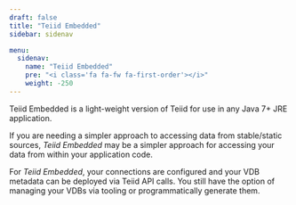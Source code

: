 ```yaml
---
draft: false
title: "Teiid Embedded"
sidebar: sidenav

menu:
  sidenav:
    name: "Teiid Embedded"
    pre: "<i class='fa fa-fw fa-first-order'></i>"
    weight: -250
---
```


Teiid Embedded is a light-weight version of Teiid for use in any Java 7+ JRE application.

If you are needing a simpler approach to accessing data from stable/static sources, *Teiid Embedded* may be a simpler approach for accessing your data from within your application code.

For *Teiid Embedded*, your connections are configured <TBD> and your VDB metadata can be deployed via Teiid API calls. You still have the option of managing your VDBs via tooling or programmatically generate them.
